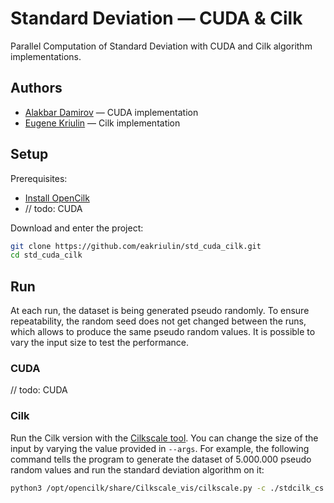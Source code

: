 # Standard Deviation — CUDA & Cilk

Parallel Computation of Standard Deviation with CUDA and Cilk algorithm implementations.

## Authors

- [Alakbar Damirov](https://github.com/Alis192) — CUDA implementation
- [Eugene Kriulin](https://github.com/eakriulin) — Cilk implementation

## Setup

Prerequisites:

- [Install OpenCilk](https://www.opencilk.org/doc/users-guide/install/)
- // todo: CUDA

Download and enter the project:

```zsh
git clone https://github.com/eakriulin/std_cuda_cilk.git
cd std_cuda_cilk
```

## Run

At each run, the dataset is being generated pseudo randomly. To ensure repeatability, the random seed does not get changed between the runs, which allows to produce the same pseudo random values. It is possible to vary the input size to test the performance.

### CUDA

// todo: CUDA

### Cilk

Run the Cilk version with the [Cilkscale tool](https://www.opencilk.org/doc/users-guide/cilkscale/#how-to-run). You can change the size of the input by varying the value provided in `--args`. For example, the following command tells the program to generate the dataset of 5.000.000 pseudo random values and run the standard deviation algorithm on it:

```zsh
python3 /opt/opencilk/share/Cilkscale_vis/cilkscale.py -c ./stdcilk_cs -b ./stdcilk_cs_benchmark -ocsv ./cstable_std.csv -oplot ./csplot_std.pdf --args 5000000
```
